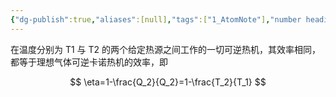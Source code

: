 ```yaml
---
{"dg-publish":true,"aliases":[null],"tags":["1_AtomNote"],"number headings":"auto, first-level 1, max 6, A.1.","Created-Date":"2023-06-12 20:18:57","Modified-Date":"2024-04-18 11:53:29","permalink":"/A01_Lessons/Aa05_大学物理/卡诺定理/","dgPassFrontmatter":true}
---
```



在温度分别为 T1 与 T2 的两个给定热源之间工作的一切可逆热机，其效率相同，都等于理想气体可逆卡诺热机的效率，即

$$
\eta=1-\frac{Q_2}{Q_2}=1-\frac{T_2}{T_1}
$$
